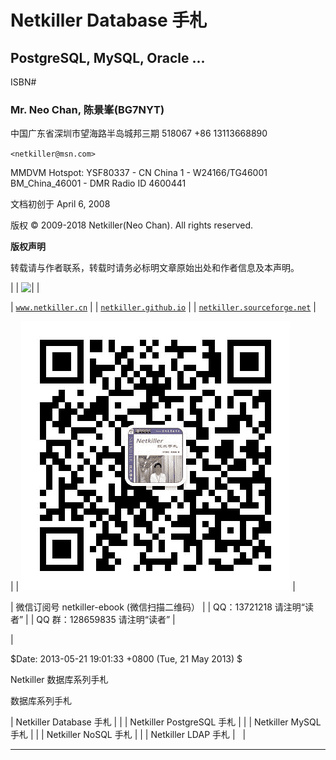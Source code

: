 # Netkiller Database 手札

## PostgreSQL, MySQL, Oracle ...

ISBN# 

### Mr. Neo Chan, 陈景峯(BG7NYT)

中国广东省深圳市望海路半岛城邦三期
518067
+86 13113668890

`<netkiller@msn.com>`

MMDVM Hotspot:   YSF80337 - CN China 1 - W24166/TG46001 BM_China_46001 - DMR Radio ID 4600441 

文档初创于 April 6, 2008 

版权 © 2009-2018 Netkiller(Neo Chan). All rights reserved.

**版权声明**

转载请与作者联系，转载时请务必标明文章原始出处和作者信息及本声明。

|  &#124; ![ &#124;](http://creativecommons.org/licenses/by/3.0/)  |  

&#124; [`www.netkiller.cn`](http://www.netkiller.cn) &#124;
&#124; [`netkiller.github.io`](http://netkiller.github.io/) &#124;
&#124; [`netkiller.sourceforge.net`](http://netkiller.sourceforge.net/) &#124;

 |  &#124; ![ &#124;](img/weixin.jpg)  |  

&#124; 微信订阅号 netkiller-ebook (微信扫描二维码） &#124;
&#124; QQ：13721218 请注明“读者” &#124;
&#124; QQ 群：128659835 请注明“读者” &#124;

 |

$Date: 2013-05-21 19:01:33 +0800 (Tue, 21 May 2013) $

Netkiller 数据库系列手札

数据库系列手札

| Netkiller Database 手札 | &#124; | Netkiller PostgreSQL 手札 | &#124; | Netkiller MySQL 手札 | &#124; | Netkiller NoSQL 手札 | &#124; | Netkiller LDAP 手札 |   |

* * *